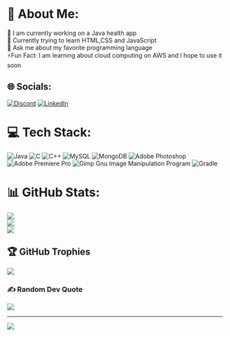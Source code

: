 # 💫 About Me:
🔭 I am currently working on a Java health app<br>🌱 Currently trying to learn HTML,CSS and JavaScript <br>💬 Ask me about my favorite programming language <br>⚡Fun Fact: I am learning about cloud computing on AWS and I hope to use it soon


## 🌐 Socials:
[![Discord](https://img.shields.io/badge/Discord-%237289DA.svg?logo=discord&logoColor=white)](https://discord.gg/https://discord.gg/jG7PSaMkuJ) [![LinkedIn](https://img.shields.io/badge/LinkedIn-%230077B5.svg?logo=linkedin&logoColor=white)](https://linkedin.com/in/arnold-shibu-thomas) 

# 💻 Tech Stack:
![Java](https://img.shields.io/badge/java-%23ED8B00.svg?style=plastic&logo=java&logoColor=white) ![C](https://img.shields.io/badge/c-%2300599C.svg?style=plastic&logo=c&logoColor=white) ![C++](https://img.shields.io/badge/c++-%2300599C.svg?style=plastic&logo=c%2B%2B&logoColor=white) ![MySQL](https://img.shields.io/badge/mysql-%2300f.svg?style=plastic&logo=mysql&logoColor=white) ![MongoDB](https://img.shields.io/badge/MongoDB-%234ea94b.svg?style=plastic&logo=mongodb&logoColor=white) ![Adobe Photoshop](https://img.shields.io/badge/adobephotoshop-%2331A8FF.svg?style=plastic&logo=adobephotoshop&logoColor=white) ![Adobe Premiere Pro](https://img.shields.io/badge/Adobe%20Premiere%20Pro-9999FF.svg?style=plastic&logo=Adobe%20Premiere%20Pro&logoColor=white) ![Gimp Gnu Image Manipulation Program](https://img.shields.io/badge/Gimp-657D8B?style=plastic&logo=gimp&logoColor=FFFFFF) ![Gradle](https://img.shields.io/badge/Gradle-02303A.svg?style=plastic&logo=Gradle&logoColor=white)
# 📊 GitHub Stats:
![](https://github-readme-stats.vercel.app/api?username=ArnoldShibuThomas&theme=dark&hide_border=false&include_all_commits=true&count_private=true)<br/>
![](https://github-readme-streak-stats.herokuapp.com/?user=ArnoldShibuThomas&theme=dark&hide_border=false)<br/>
![](https://github-readme-stats.vercel.app/api/top-langs/?username=ArnoldShibuThomas&theme=dark&hide_border=false&include_all_commits=true&count_private=true&layout=compact)

## 🏆 GitHub Trophies
![](https://github-profile-trophy.vercel.app/?username=ArnoldShibuThomas&theme=radical&no-frame=false&no-bg=true&margin-w=4)

### ✍️ Random Dev Quote
![](https://quotes-github-readme.vercel.app/api?type=horizontal&theme=dark)

---
[![](https://visitcount.itsvg.in/api?id=ArnoldShibuThomas&icon=2&color=4)](https://visitcount.itsvg.in)

<!-- Proudly created with GPRM ( https://gprm.itsvg.in ) -->
